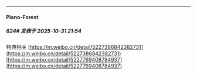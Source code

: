 ﻿
*****

####  Piano-Forest  
##### 624#       发表于 2025-10-31 21:54

特典相关
[https://m.weibo.cn/detail/5227386842382731](https://m.weibo.cn/detail/5227386842382731)
[https://m.weibo.cn/detail/5227769408784937](https://m.weibo.cn/detail/5227769408784937)

